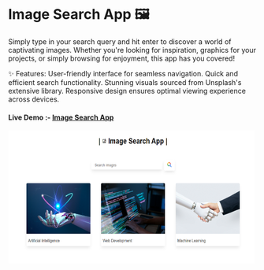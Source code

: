 # Image Search App 🖼️

Simply type in your search query and hit enter to discover a world of captivating images. Whether you're looking for inspiration, graphics for your projects, or simply browsing for enjoyment, this app has you covered!

✨ Features:
User-friendly interface for seamless navigation.
Quick and efficient search functionality.
Stunning visuals sourced from Unsplash's extensive library.
Responsive design ensures optimal viewing experience across devices.




<h4>Live Demo :-  <a href=""> Image Search App </a> </h4>

<img src="https://github.com/sudhanshu1313/Searchimageapp/blob/main/Image_Search%20App.png" alt="Image Search App" width="500" height="270px">
